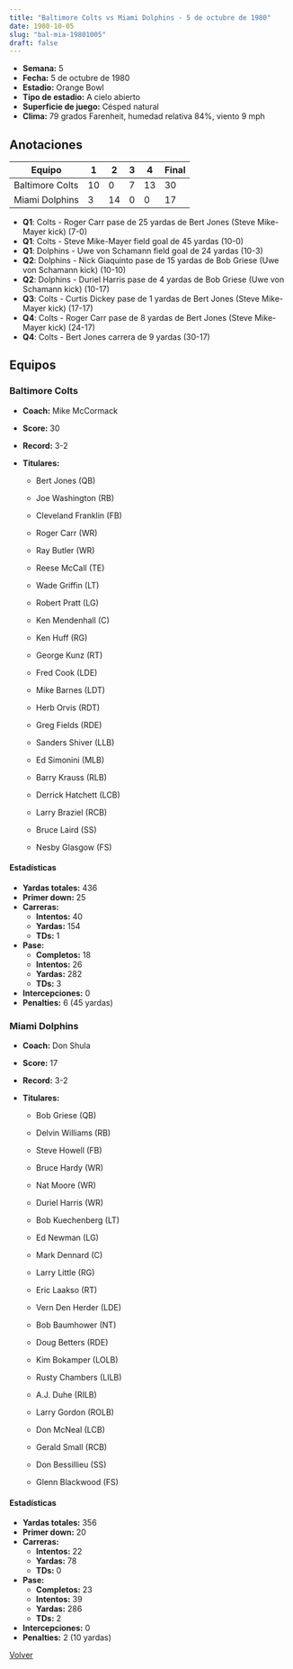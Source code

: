 ```yaml
---
title: "Baltimore Colts vs Miami Dolphins - 5 de octubre de 1980"
date: 1980-10-05
slug: "bal-mia-19801005"
draft: false
---
```


- **Semana:** 5
- **Fecha:** 5 de octubre de 1980
- **Estadio:** Orange Bowl
- **Tipo de estadio:** A cielo abierto
- **Superficie de juego:** Césped natural
- **Clima:** 79 grados Farenheit, humedad relativa 84%, viento 9 mph





## Anotaciones
| Equipo | 1 | 2 | 3 | 4 | Final |
|--------|---|---|---|---|-------|
| Baltimore Colts  | 10 | 0 | 7 | 13  | 30 |
| Miami Dolphins  | 3 | 14 | 0 | 0  | 17 |
- **Q1**: Colts - Roger Carr pase de 25 yardas de Bert Jones (Steve Mike-Mayer kick) (7-0)
- **Q1**: Colts - Steve Mike-Mayer field goal de 45 yardas (10-0)
- **Q1**: Dolphins - Uwe von Schamann field goal de 24 yardas (10-3)
- **Q2**: Dolphins - Nick Giaquinto pase de 15 yardas de Bob Griese (Uwe von Schamann kick) (10-10)
- **Q2**: Dolphins - Duriel Harris pase de 4 yardas de Bob Griese (Uwe von Schamann kick) (10-17)
- **Q3**: Colts - Curtis Dickey pase de 1 yardas de Bert Jones (Steve Mike-Mayer kick) (17-17)
- **Q4**: Colts - Roger Carr pase de 8 yardas de Bert Jones (Steve Mike-Mayer kick) (24-17)
- **Q4**: Colts - Bert Jones carrera de 9 yardas (30-17)


## Equipos


### Baltimore Colts
* **Coach:** Mike McCormack
* **Score:** 30
* **Record:** 3-2
* **Titulares:** 

  * Bert Jones (QB) 

  * Joe Washington (RB) 

  * Cleveland Franklin (FB) 

  * Roger Carr (WR) 

  * Ray Butler (WR) 

  * Reese McCall (TE) 

  * Wade Griffin (LT) 

  * Robert Pratt (LG) 

  * Ken Mendenhall (C) 

  * Ken Huff (RG) 

  * George Kunz (RT) 

  * Fred Cook (LDE) 

  * Mike Barnes (LDT) 

  * Herb Orvis (RDT) 

  * Greg Fields (RDE) 

  * Sanders Shiver (LLB) 

  * Ed Simonini (MLB) 

  * Barry Krauss (RLB) 

  * Derrick Hatchett (LCB) 

  * Larry Braziel (RCB) 

  * Bruce Laird (SS) 

  * Nesby Glasgow (FS) 

#### Estadísticas
* **Yardas totales:** 436
* **Primer down:** 25
* **Carreras:**
  * **Intentos:** 40
  * **Yardas:** 154
  * **TDs:** 1
* **Pase:**
  * **Completos:** 18
  * **Intentos:** 26
  * **Yardas:** 282
  * **TDs:** 3
* **Intercepciones:** 0
* **Penalties:** 6 (45 yardas)

### Miami Dolphins
* **Coach:** Don Shula
* **Score:** 17
* **Record:** 3-2
* **Titulares:** 

  * Bob Griese (QB) 

  * Delvin Williams (RB) 

  * Steve Howell (FB) 

  * Bruce Hardy (WR) 

  * Nat Moore (WR) 

  * Duriel Harris (WR) 

  * Bob Kuechenberg (LT) 

  * Ed Newman (LG) 

  * Mark Dennard (C) 

  * Larry Little (RG) 

  * Eric Laakso (RT) 

  * Vern Den Herder (LDE) 

  * Bob Baumhower (NT) 

  * Doug Betters (RDE) 

  * Kim Bokamper (LOLB) 

  * Rusty Chambers (LILB) 

  * A.J. Duhe (RILB) 

  * Larry Gordon (ROLB) 

  * Don McNeal (LCB) 

  * Gerald Small (RCB) 

  * Don Bessillieu (SS) 

  * Glenn Blackwood (FS) 

#### Estadísticas
* **Yardas totales:** 356
* **Primer down:** 20
* **Carreras:**
  * **Intentos:** 22
  * **Yardas:** 78
  * **TDs:** 0
* **Pase:**
  * **Completos:** 23
  * **Intentos:** 39
  * **Yardas:** 286
  * **TDs:** 2
* **Intercepciones:** 0
* **Penalties:** 2 (10 yardas)


[Volver](/historia/1980)
